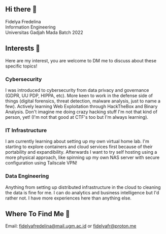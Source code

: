 ## Hi there 👋
Fidelya Fredelina \
Information Engineering \
Universitas Gadjah Mada Batch 2022

## Interests 🤯
Here are my interest, you are welcome to DM me to discuss about these specific topics!

### Cybersecurity
I was introduced to cybersecurity from data privacy and governance (GDPR, UU PDP, HIPPA, etc). More keen to work in the defense side of things (digital forensics, threat detection, malware analysis, just to name a few). Actively learning Web Exploitation through HackTheBox and Binary Analysis. Don't imagine me doing crazy hacking stuff I'm not that kind of person, yet! (I'm not that good at CTF's too but I'm always learning).

### IT Infrastructure
I am currently learning about setting up my own virtual home lab. I'm starting to explore containers and cloud services first because of their portability and expandibility. Afterwards I want to try self hosting using a more physical approach, like spinning up my own NAS server with secure configuration using Tailscale VPN!

### Data Engineering
Anything from setting up distributed infrastructure in the cloud to cleaning the data is fine for me. I can do analytics and business intelligence but I'd rather not. I have more experiences here than anything else. 

## Where To Find Me 🤔
Email: fidelyafredelina@mail.ugm.ac.id or fidelyafr@proton.me 

